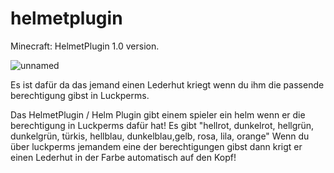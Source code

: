 # helmetplugin
Minecraft: HelmetPlugin 1.0 version.

![unnamed](https://github.com/http-Mik/helmetplugin/assets/122213689/ba50a355-7a74-483b-ba0f-66113e4ea0d0)

Es ist dafür da das jemand einen Lederhut kriegt wenn du ihm die passende berechtigung gibst in Luckperms.

Das HelmetPlugin / Helm Plugin gibt einem spieler ein helm wenn er die berechtigung in Luckperms dafür hat! Es gibt "hellrot, dunkelrot, hellgrün, dunkelgrün, türkis, hellblau, dunkelblau,gelb, rosa, lila, orange" Wenn du über luckperms jemandem eine der berechtigungen gibst dann krigt er einen Lederhut in der Farbe automatisch auf den Kopf! 
